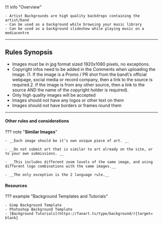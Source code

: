 !!! info "Overview"

    - Artist Backgrounds are high quality backdrops containing the artist/band
    - Can be used as a background while browsing your music library
    - Can be used as a background slideshow while playing music on a mediacentre

---

## **Rules Synopsis**

- Images must be in jpg format sized 1920x1080 pixels, no exceptions.
- Copyright infos need to be added in the Comments when uploading the image. (1. If the image is a Promo / PR shot from the band\\\'s official webpage, social media or record company, then a link to the source is required.2. If the image is from any other source, then a link to the source AND the name of the copyright holder is required).
- Only high quality images will be accepted
- Images should not have any logos or other text on them
- Images should not have borders or frames round them

---

#### __Other rules and considerations__

??? note "**Similar Images**"  

    - __Each image should be it’s own unique piece of art. __

    - __Do not submit art that is similar to art already on the site, or to your own submissions. __

    - __This includes different zoom levels of the same image, and using different logo combinations with the same images.__

    - __The only exception is the 2 language rule.__


#### __Resources__

??? example "Background Templates and Tutorials"

    - Gimp Background Template
    - Photoshop Background Template
    - [Background Tutorials](https://fanart.tv/type/background/){target= blank}
